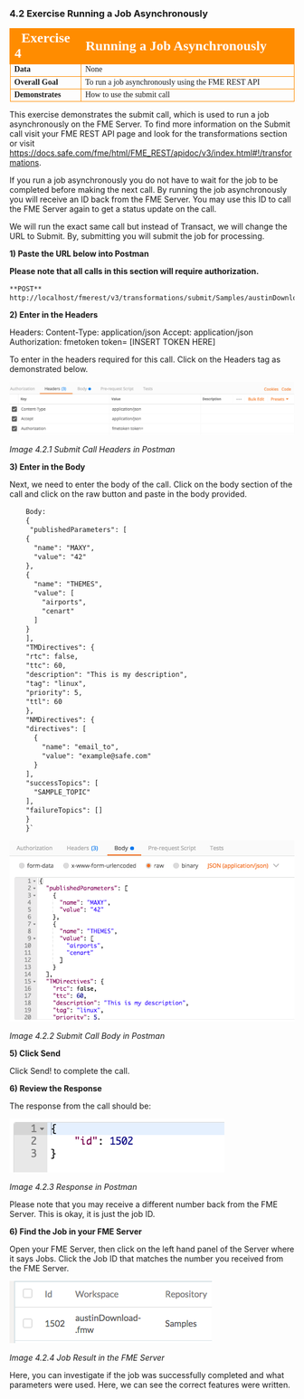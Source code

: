 ### 4.2 Exercise Running a Job Asynchronously

<table style="border-spacing: 0px;border-collapse: collapse;font-family:serif">
<tr>
<td width=25% style="vertical-align:middle;background-color:darkorange;border: 2px solid darkorange">
<i class="fa fa-cogs fa-lg fa-pull-left fa-fw" style="color:white;padding-right: 12px;vertical-align:text-top"></i>
<span style="color:white;font-size:x-large;font-weight: bold">Exercise 4</span>
</td>
<td style="border: 2px solid darkorange;background-color:darkorange;color:white">
<span style="color:white;font-size:x-large;font-weight: bold">Running a Job Asynchronously</span>
</td>
</tr>

<tr>
<td style="border: 1px solid darkorange; font-weight: bold">Data</td>
<td style="border: 1px solid darkorange">None</td>
</tr>

<tr>
<td style="border: 1px solid darkorange; font-weight: bold">Overall Goal</td>
<td style="border: 1px solid darkorange">To run a job asynchronously using the FME REST API</td>
</tr>

<tr>
<td style="border: 1px solid darkorange; font-weight: bold">Demonstrates</td>
<td style="border: 1px solid darkorange">How to use the submit call</td>
</tr>


</table>

This exercise demonstrates the submit call, which is used to run a job asynchronously on the FME Server. To find more information on the Submit call visit your FME REST API page and look for the transformations section or visit https://docs.safe.com/fme/html/FME_REST/apidoc/v3/index.html#!/transformations.  

If you run a job asynchronously you do not have to wait for the job to
be completed before making the next call. By running the job
asynchronously you will receive an ID back from the FME Server. You may
use this ID to call the FME Server again to get a status update on the
call.

We will run the exact same call but instead of Transact, we will change
the URL to Submit. By, submitting you will submit the job for
processing.

**1) Paste the URL below into Postman**

**Please note that all calls in this section will require
authorization.**


    **POST** http://localhost/fmerest/v3/transformations/submit/Samples/austinDownload.fmw

**2) Enter in the Headers**

  Headers:
          Content-Type: application/json
          Accept: application/json
          Authorization: fmetoken token= [INSERT TOKEN HERE]

To enter in the headers required for this call. Click on the Headers tag as demonstrated below.  

![](./Images/image4.2.1.SubmitPostman.png)

*Image 4.2.1 Submit Call Headers in Postman*


**3) Enter in the Body**


Next, we need to enter the body of the call. Click on the body section of the call and click on the raw button and paste in the body provided.

        Body:
        {
         "publishedParameters": [
        {
          "name": "MAXY",
          "value": "42"
        },
        {
          "name": "THEMES",
          "value": [
            "airports",
            "cenart"
          ]
        }
        ],
        "TMDirectives": {
        "rtc": false,
        "ttc": 60,
        "description": "This is my description",
        "tag": "linux",
        "priority": 5,
        "ttl": 60
        },
        "NMDirectives": {
        "directives": [
          {
            "name": "email_to",
            "value": "example@safe.com"
          }
        ],
        "successTopics": [
          "SAMPLE_TOPIC"
        ],
        "failureTopics": []
        }
        }`

![](./Images/image4.2.2.SubmitBodyPostman.png)

*Image 4.2.2 Submit Call Body in Postman*

**5) Click Send**

Click Send! to complete the call.


**6) Review the Response**

The response from the call should be:

![](./Images/image4.2.3.Response.png)

*Image 4.2.3 Response in Postman*

Please note that you may receive a different number back from the FME
Server. This is okay, it is just the job ID.

**6) Find the Job in your FME Server**

Open your FME Server, then click on the left hand panel of the Server where it says Jobs. Click the Job ID that matches the number you received from the FME Server.

![](./Images/image4.2.4.JobResult.png)

*Image 4.2.4 Job Result in the FME Server*

Here, you can investigate if the job was successfully completed and what parameters were used. Here, we can see the correct features were written.
